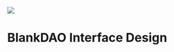 ![](https://user-images.githubusercontent.com/20163060/52908750-2e4dad00-3291-11e9-983e-f5d9b2c2d244.png)

# BlankDAO Interface Design